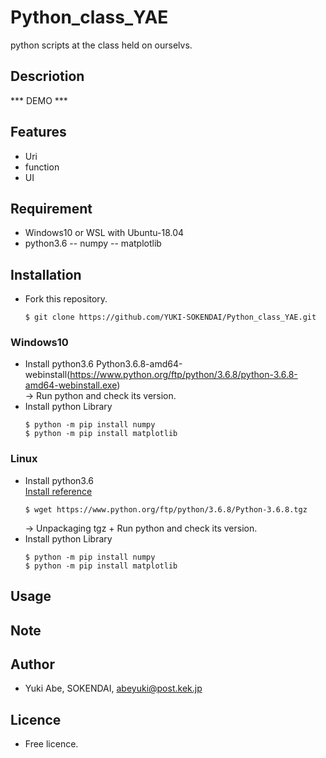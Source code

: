 # Python_class_YAE
python scripts at the class held on ourselvs.

## Descriotion

*** DEMO ***

## Features
- Uri
- function
- UI

## Requirement
- Windows10 or WSL with Ubuntu-18.04
- python3.6
-- numpy
-- matplotlib

## Installation
- Fork this repository.
  ```
  $ git clone https://github.com/YUKI-SOKENDAI/Python_class_YAE.git
  ```
### Windows10
- Install python3.6
  Python3.6.8-amd64-webinstall(https://www.python.org/ftp/python/3.6.8/python-3.6.8-amd64-webinstall.exe)
  <br>-> Run python and check its version.
- Install python Library
  ```
  $ python -m pip install numpy
  $ python -m pip install matplotlib  
  ```
### Linux
- Install python3.6
  <br>[Install reference](https://shimi-dai.com/install-python3-on-linux/)
  ```
  $ wget https://www.python.org/ftp/python/3.6.8/Python-3.6.8.tgz
  ```
  -> Unpackaging tgz + Run python and check its version.
- Install python Library
  ```
  $ python -m pip install numpy
  $ python -m pip install matplotlib  
  ```

## Usage

## Note

## Author
* Yuki Abe, SOKENDAI, abeyuki@post.kek.jp

## Licence
* Free licence.
